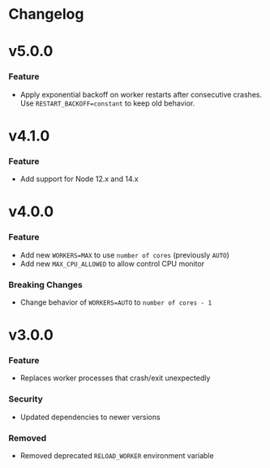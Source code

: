 # Changelog

<a name="v5.0.0"></a>
 # v5.0.0
### Feature
* Apply exponential backoff on worker restarts after consecutive crashes. Use `RESTART_BACKOFF=constant` to keep old behavior.

<a name="v4.1.0"></a>
 # v4.1.0
### Feature
* Add support for Node 12.x and 14.x

<a name="v4.0.0"></a>
 # v4.0.0
### Feature
* Add new `WORKERS=MAX` to use `number of cores` (previously `AUTO`)
* Add new `MAX_CPU_ALLOWED` to allow control CPU monitor
### Breaking Changes
* Change behavior of `WORKERS=AUTO` to `number of cores - 1`

<a name="v3.0.0"></a>
 # v3.0.0
### Feature
* Replaces worker processes that crash/exit unexpectedly
### Security
* Updated dependencies to newer versions
### Removed
* Removed deprecated `RELOAD_WORKER` environment variable
